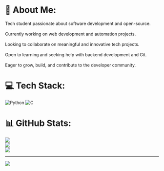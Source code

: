 # 💫 About Me:
Tech student passionate about software development and open-source.<br><br> Currently working on web development and automation projects.<br><br> Looking to collaborate on meaningful and innovative tech projects.<br><br> Open to learning and seeking help with backend development and Git.<br><br> Eager to grow, build, and contribute to the developer community.


# 💻 Tech Stack:
![Python](https://img.shields.io/badge/python-3670A0?style=for-the-badge&logo=python&logoColor=ffdd54) ![C](https://img.shields.io/badge/c-%2300599C.svg?style=for-the-badge&logo=c&logoColor=white)
# 📊 GitHub Stats:
![](https://github-readme-stats.vercel.app/api?username=anubhutitripathi08&theme=dark&hide_border=false&include_all_commits=false&count_private=false)<br/>
![](https://nirzak-streak-stats.vercel.app/?user=anubhutitripathi08&theme=dark&hide_border=false)<br/>
![](https://github-readme-stats.vercel.app/api/top-langs/?username=anubhutitripathi08&theme=dark&hide_border=false&include_all_commits=false&count_private=false&layout=compact)

---
[![](https://visitcount.itsvg.in/api?id=anubhutitripathi08&icon=0&color=0)](https://visitcount.itsvg.in)

<!-- Proudly created with GPRM ( https://gprm.itsvg.in ) -->

